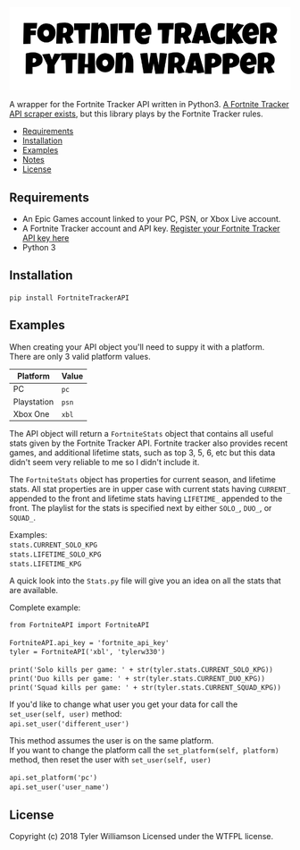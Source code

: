 ![Header](images/README_Header.png)  

A wrapper for the Fortnite Tracker API written in Python3. 
[A Fortnite Tracker API scraper exists](https://github.com/mgp25/Fortnite-API), 
but this library plays by the Fortnite Tracker rules. 

- [Requirements](#requirements)  
- [Installation](#installation)  
- [Examples](#examples)  
- [Notes](#notes)
- [License](#license)  

## Requirements  
- An Epic Games account linked to your PC, PSN, or Xbox Live account.  
- A Fortnite Tracker account and API key. [Register your Fortnite Tracker API key here](https://fortnitetracker.com/site-api)  
- Python 3 
  
  
## Installation  
`pip install FortniteTrackerAPI`
  
  
## Examples  
When creating your API object you'll need to suppy it with a platform.  
There are only 3 valid platform values.      
  
| Platform  | Value |
| --------- | ----- |
| PC        | `pc`   |
| Playstation | `psn`|
| Xbox One    | `xbl`|  
  
The API object will return a `FortniteStats` object that contains all useful stats given by the Fortnite Tracker API.
Fortnite tracker also provides recent games, and additional lifetime stats, such as top 3, 5, 6, etc but this data 
didn't seem very reliable to me so I didn't include it.   

The `FortniteStats` object has properties for current season, and lifetime stats. All stat properties are in upper case 
with current stats having `CURRENT_` appended to the front and lifetime stats having `LIFETIME_` appended to the 
front. The playlist for the stats is specified next by either `SOLO_`, `DUO_`, or `SQUAD_`.  
  
Examples:  
`stats.CURRENT_SOLO_KPG`  
`stats.LIFETIME_SOLO_KPG`  
`stats.LIFETIME_KPG`  
  
  
A quick look into the `Stats.py` file will give you an idea on all the stats that are available.  

Complete example:  
  
    from FortniteAPI import FortniteAPI
  
    FortniteAPI.api_key = 'fortnite_api_key'
    tyler = FortniteAPI('xbl', 'tylerw330')
  
    print('Solo kills per game: ' + str(tyler.stats.CURRENT_SOLO_KPG))
    print('Duo kills per game: ' + str(tyler.stats.CURRENT_DUO_KPG))
    print('Squad kills per game: ' + str(tyler.stats.CURRENT_SQUAD_KPG))
     
If you'd like to change what user you get your data for call the `set_user(self, user)` method:  
`api.set_user('different_user')`  
  
This method assumes the user is on the same platform.  
If you want to change the platform call the `set_platform(self, platform)` method, then reset the user with `set_user(self, user)`  
  
`api.set_platform('pc')`  
`api.set_user('user_name')`  
      
## License  
  
Copyright (c) 2018 Tyler Williamson Licensed under the WTFPL license.